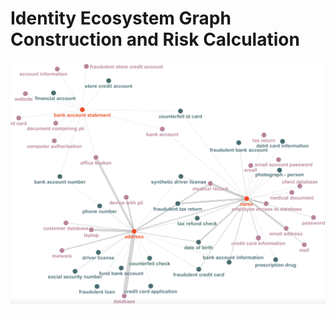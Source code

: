 # Identity Ecosystem Graph Construction and Risk Calculation
![An example of an Identity Ecosystem Graph](ecosystem-graph.png "Identity Ecosystem Graph")
